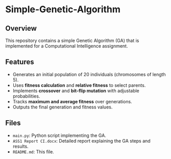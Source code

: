 # Simple-Genetic-Algorithm

## Overview
This repository contains a simple Genetic Algorithm (GA) that is implemented for a Computational Intelligence assignment.

## Features
- Generates an initial population of 20 individuals (chromosomes of length 5).
- Uses **fitness calculation** and **relative fitness** to select parents.
- Implements **crossover** and **bit-flip mutation** with adjustable probabilities.
- Tracks **maximum and average fitness** over generations.
- Outputs the final generation and fitness values.

## Files
- `main.py`: Python script implementing the GA.
- `ASS1 Report CI.docx`: Detailed report explaining the GA steps and results.
- `README.md`: This file.


